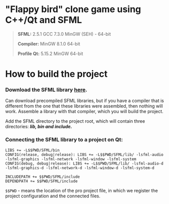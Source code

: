 # "Flappy bird" clone game using C++/Qt and SFML

>**SFML:**  2.5.1 GCC 7.3.0 MinGW (SEH) - 64-bit
>
>**Compiler:**  MinGW 8.1.0 64-bit
>
>**Profile Qt:**  5.15.2 MinGW 64-bit

# How to build the project

### Download the SFML library [here](https://www.sfml-dev.org/).

Can download precompiled SFML libraries, but if you have a compiler that is different from the one that these libraries were assembled, then nothing will work.  Assemble a library with that compiler, which you will build the project.

Add the SFML directory to the project root, which will contain three directories: ***lib, bin and include.***

### Connecting the SFML library to a project on Qt:
```
LIBS += -L$$PWD/SFML/bin
CONFIG(release, debug|release): LIBS += -L$$PWD/SFML/lib/ -lsfml-audio -lsfml-graphics -lsfml-network -lsfml-window -lsfml-system
CONFIG(debug, debug|release): LIBS += -L$$PWD/SFML/lib/ -lsfml-audio-d -lsfml-graphics-d -lsfml-network-d -lsfml-window-d -lsfml-system-d

INCLUDEPATH += $$PWD/SFML/include
DEPENDPATH += $$PWD/SFML/include
```

```$$PWD``` - means the location of the pro project file, in which we register the project configuration and the connected files. 
